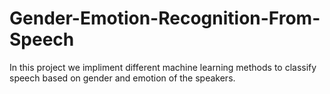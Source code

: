 # Gender-Emotion-Recognition-From-Speech
In this project we impliment different machine learning methods to classify speech based on gender and emotion of the speakers.
